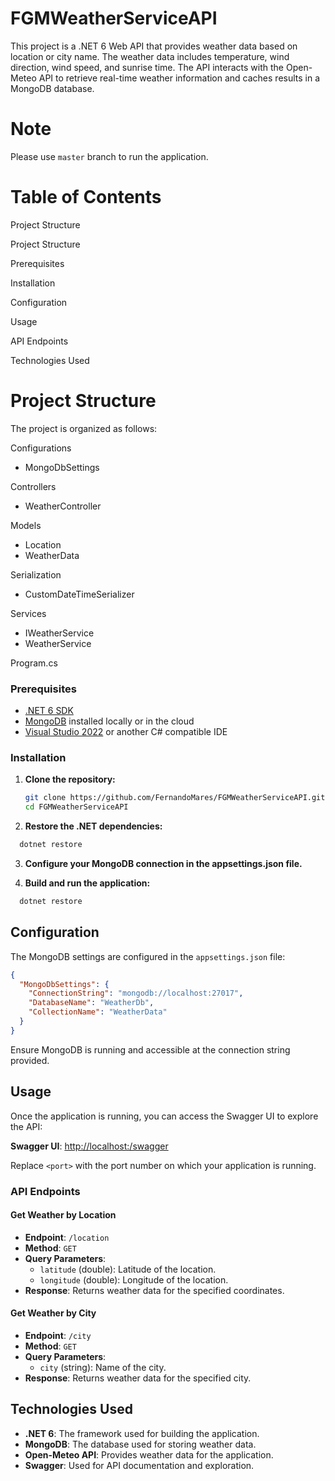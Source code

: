 # FGMWeatherServiceAPI
This project is a .NET 6 Web API that provides weather data based on location or city name. The weather data includes temperature, wind direction, wind speed, and sunrise time. The API interacts with the Open-Meteo API to retrieve real-time weather information and caches results in a MongoDB database.

# Note
 Please use ``master`` branch to run the application.

# Table of Contents
Project Structure

Project Structure

Prerequisites

Installation

Configuration

Usage

API Endpoints

Technologies Used


# Project Structure
The project is organized as follows:

Configurations

 - MongoDbSettings
   
Controllers

 - WeatherController

Models

 - Location
 - WeatherData

Serialization
 - CustomDateTimeSerializer

Services
 - IWeatherService
 - WeatherService

Program.cs

### Prerequisites

- [.NET 6 SDK](https://dotnet.microsoft.com/download/dotnet/6.0)
- [MongoDB](https://www.mongodb.com/try/download/community) installed locally or in the cloud
- [Visual Studio 2022](https://visualstudio.microsoft.com/vs/) or another C# compatible IDE

### Installation

1. **Clone the repository:**

   ```bash
   git clone https://github.com/FernandoMares/FGMWeatherServiceAPI.git
   cd FGMWeatherServiceAPI

2. **Restore the .NET dependencies:**
   
  ```bash
    dotnet restore
  ```

3. **Configure your MongoDB connection in the appsettings.json file.**

4. **Build and run the application:**
  ```bash
    dotnet restore
  ```

## Configuration

The MongoDB settings are configured in the `appsettings.json` file:

```json
{
  "MongoDbSettings": {
    "ConnectionString": "mongodb://localhost:27017",
    "DatabaseName": "WeatherDb",
    "CollectionName": "WeatherData"
  }
}
```
Ensure MongoDB is running and accessible at the connection string provided.

## Usage

Once the application is running, you can access the Swagger UI to explore the API:

**Swagger UI**: [http://localhost:<port>/swagger](http://localhost:<port>/swagger)

Replace `<port>` with the port number on which your application is running.

### API Endpoints

#### Get Weather by Location

- **Endpoint**: `/location`
- **Method**: `GET`
- **Query Parameters**:
  - `latitude` (double): Latitude of the location.
  - `longitude` (double): Longitude of the location.
- **Response**: Returns weather data for the specified coordinates.

#### Get Weather by City

- **Endpoint**: `/city`
- **Method**: `GET`
- **Query Parameters**:
  - `city` (string): Name of the city.
- **Response**: Returns weather data for the specified city.

## Technologies Used

- **.NET 6**: The framework used for building the application.
- **MongoDB**: The database used for storing weather data.
- **Open-Meteo API**: Provides weather data for the application.
- **Swagger**: Used for API documentation and exploration.
